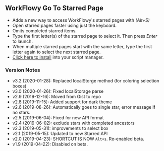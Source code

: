 ## WorkFlowy Go To Starred Page
- Adds a new way to access WorkFlowy's starred pages with *(Alt+S)*
- Open starred pages faster using just the keyboard. 
- Omits completed starred items.
- Type the first letter(s) of the starred page to select it. Then press *Enter* to launch.
- When multiple starred pages start with the same letter, type the first letter again to select the next starred page.
- [Click here to install](https://github.com/rawbytz/go-to-star/raw/master/goToStar.user.js) into your script manager.
### Version Notes
- v3.2 (2020-01-28): Replaced localStorge method (for coloring selection boxes)
- v3.0 (2020-01-26): Fixed localStorage parse
- v2.9 (2019-12-16): Moved from Gist to repo
- v2.8 (2019-11-15): Added support for dark theme
- v2.6 (2019-08-26): Automatically goes to single star, error message if no stars.
- v2.5 (2019-06-04): Fixed for new API format
- v2.4 (2019-06-02): exclude stars with completed ancestors
- v2.3 (2019-05-31): improvements to select box
- v2.1 (2019-05-15): Updated to new Starred API
- v2.0 (2019-04-23): SHORTCUT IS NOW `Alt+s`. Re-enabled beta.
- v1.9 (2019-04-22): Disabled on beta.